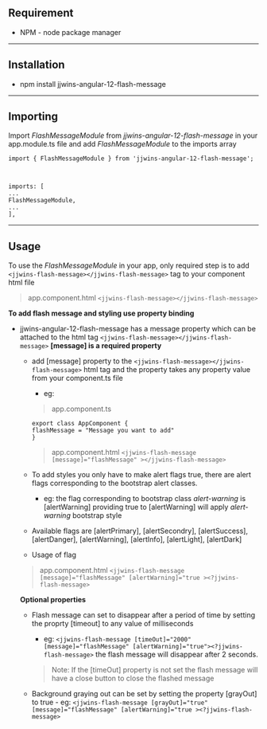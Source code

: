 ## Requirement
- NPM - node package manager

---

## Installation
- npm install jjwins-angular-12-flash-message

---

## Importing
Import _FlashMessageModule_ from _jjwins-angular-12-flash-message_ in your app.module.ts file and add _FlashMessageModule_ to the imports array

``` 
import { FlashMessageModule } from 'jjwins-angular-12-flash-message';
 


imports: [ 
... 
FlashMessageModule,
...
],
```
---

## Usage

To use the _FlashMessageModule_ in your app, only required step is to add ```<jjwins-flash-message></jjwins-flash-message>``` tag to your component html file

>app.component.html
>```<jjwins-flash-message></jjwins-flash-message>```

**To add flash message and styling use property binding**
- jjwins-angular-12-flash-message has a message property which can be attached to the html tag ```<jjwins-flash-message></jjwins-flash-message>``` 
    **[message] is a required property**
    - add [message] property to the ```<jjwins-flash-message></jjwins-flash-message>``` html tag and the property takes any property value from your component.ts file
        - eg: 
        >app.component.ts
        ``` 
        export class AppComponent { 
        flashMessage = "Message you want to add"
        }
        ```

        >app.component.html
        >``` <jjwins-flash-message [message]="flashMessage" ></jjwins-flash-message> ```
    
    - To add styles you only have to make alert flags true, there are alert flags corresponding to the bootstrap alert classes.
        
        - eg: the flag corresponding to bootstrap class _alert-warning_ is [alertWarning] providing true to [alertWarning] will apply _alert-warning_ bootstrap style
    
    - Available flags are [alertPrimary], [alertSecondry], [alertSuccess], [alertDanger], [alertWarning], [alertInfo], [alertLight], [alertDark]

    - Usage of flag 
    >app.component.html
    ``` <jjwins-flash-message [message]="flashMessage" [alertWarning]="true ><?jjwins-flash-message> ```

    **Optional properties**
    - Flash message can set to disappear after a period of time by setting the proprty [timeout] to any value of milliseconds
        - eg: ` <jjwins-flash-message [timeOut]="2000" [message]="flashMessage" [alertWarning]="true"><?jjwins-flash-message> ` the flash message will disappear after 2 seconds.

        >Note: If the [timeOut] property is not set the flash message will have a close button to close the flashed message

    - Background graying out can be set by setting the property [grayOut] to true
            - eg: ` <jjwins-flash-message [grayOut]="true" [message]="flashMessage" [alertWarning]="true ><?jjwins-flash-message> `
